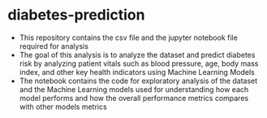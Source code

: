 # diabetes-prediction

- This repository contains the csv file and the jupyter notebook file required for analysis
- The goal of this analysis is to analyze the dataset and predict diabetes risk by analyzing patient vitals such as blood pressure, age, body mass index, and other key health indicators using Machine Learning Models
- The notebook contains the code for exploratory analysis of the dataset and the Machine Learning models used for understanding how each model performs and how the overall performance metrics compares with other models metrics
